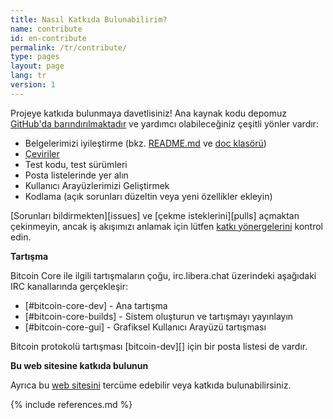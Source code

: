 ```yaml
---
title: Nasıl Katkıda Bulunabilirim?
name: contribute
id: en-contribute
permalink: /tr/contribute/
type: pages
layout: page
lang: tr
version: 1
---
```


Projeye katkıda bulunmaya davetlisiniz! 
Ana kaynak kodu depomuz  [GitHub'da barındırılmaktadır](https://github.com/bitcoin/bitcoin/) ve yardımcı olabileceğiniz çeşitli yönler vardır:

  - Belgelerimizi iyileştirme (bkz. [README.md][README.md] ve [doc klasörü][doc])
  - [Çeviriler][translation_process.md]
  - Test kodu, test sürümleri
  - Posta listelerinde yer alın
  - Kullanıcı Arayüzlerimizi Geliştirmek
  - Kodlama (açık sorunları düzeltin veya yeni özellikler ekleyin)

[Sorunları bildirmekten][issues] ve [çekme isteklerini][pulls] açmaktan çekinmeyin, ancak iş akışımızı anlamak için lütfen [katkı yönergelerini](/en/faq/contributing-code) kontrol edin.

**Tartışma**

Bitcoin Core ile ilgili tartışmaların çoğu, irc.libera.chat üzerindeki aşağıdaki IRC kanallarında gerçekleşir:

- [#bitcoin-core-dev] - Ana tartışma
- [#bitcoin-core-builds] - Sistem oluşturun ve tartışmayı yayınlayın
- [#bitcoin-core-gui] - Grafiksel Kullanıcı Arayüzü tartışması

Bitcoin protokolü tartışması [bitcoin-dev][] için bir posta listesi de vardır.

**Bu web sitesine katkıda bulunun**

Ayrıca bu [web sitesini][website-contrib] tercüme edebilir veya katkıda bulunabilirsiniz.

[README.md]: https://github.com/bitcoin/bitcoin/blob/master/README.md
[doc]: https://github.com/bitcoin/bitcoin/tree/master/doc
[translation_process.md]: https://github.com/bitcoin/bitcoin/blob/master/doc/translation_process.md
[website-contrib]: https://github.com/bitcoin-core/bitcoincore.org/blob/master/CONTRIBUTING.md

{% include references.md %}
